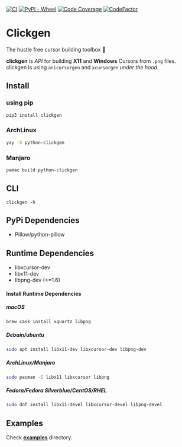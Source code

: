 [![CI](https://github.com/ful1e5/clickgen/workflows/CI/badge.svg)](https://github.com/ful1e5/clickgen/actions)
[![PyPI - Wheel](https://img.shields.io/pypi/wheel/pytype)](https://pypi.org/project/clickgen/#files)
[![Code Coverage](https://codecov.io/gh/ful1e5/clickgen/branch/main/graph/badge.svg)](https://codecov.io/gh/ful1e5/clickgen)
[![CodeFactor](https://www.codefactor.io/repository/github/ful1e5/clickgen/badge/main)](https://www.codefactor.io/repository/github/ful1e5/clickgen/overview/main)

# Clickgen

The hustle free cursor building toolbox 🧰

**clickgen** is _API_ for building **X11** and **Windows** Cursors from `.png` files. clickgen is using `anicursorgen` and `xcursorgen` _under the hood_.

## Install

### using pip

```bash
pip3 install clickgen
```

### ArchLinux

```bash
yay -S python-clickgen
```

### Manjaro

```bash
pamac build python-clickgen
```

## CLI

```
clickgen -h
```

## PyPi Dependencies

- Pillow/python-pillow

## Runtime Dependencies

- libxcursor-dev
- libx11-dev
- libpng-dev (<=1.6)

#### Install Runtime Dependencies

##### macOS

```bash
brew cask install xquartz libpng
```

##### Debain/ubuntu

```bash
sudo apt install libx11-dev libxcursor-dev libpng-dev
```

##### ArchLinux/Manjaro

```bash
sudo pacman -S libx11 libxcursor libpng
```

##### Fedora/Fedora Silverblue/CentOS/RHEL

```bash
sudo dnf install libx11-devel libxcursor-devel libpng-devel
```

## Examples

Check [**examples**](./examples/) directory.